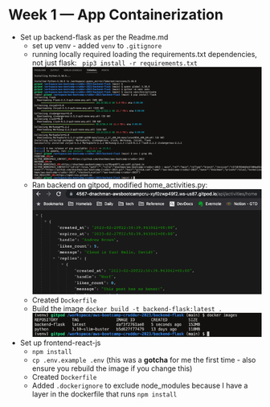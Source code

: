 # Week 1 — App Containerization

-   Set up backend-flask as per the Readme.md
    -   set up venv - added `venv` to `.gitignore`
    -   running locally required loading the requirements.txt dependencies, not just flask:
        ` pip3 install -r requirements.txt`
        ![](assets/wk1/python-setup.png)
    -   Ran backend on gitpod, modified home_activities.py:
        ![](assets/wk1/run-backend.png)
    -   Created `Dockerfile`
    -   Build the image
        `docker build -t backend-flask:latest .`
        ![](assets/wk1/docker-images-backend.png)
-   Set up frontend-react-js
    -   `npm install`
    -   `cp .env.example .env` (this was a **gotcha** for me the first time - also ensure you rebuild the image if you change this)
    -   Created `Dockerfile`
    -   Added `.dockerignore` to exclude node_modules because I have a layer in the dockerfile that runs `npm install`
